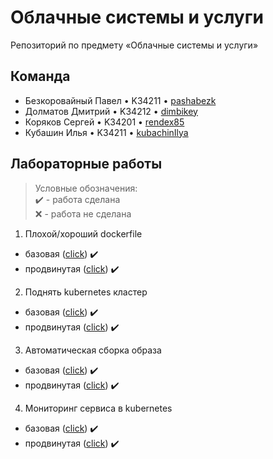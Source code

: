 # Облачные системы и услуги
Репозиторий по предмету «Облачные системы и услуги»

## Команда

* Безкоровайный Павел • K34211 • [pashabezk](https://github.com/pashabezk)
* Долматов Дмитрий • K34212 • [dimbikey](https://github.com/DimbikeY)
* Коряков Сергей • K34201 • [rendex85](https://github.com/rendex85)
* Кубашин Илья • K34211 • [kubachinIlya](https://github.com/kubachinIlya)

## Лабораторные работы

> Условные обозначения:<br/>
> ✔️ - работа сделана<br/>
> ❌ - работа не сделана

1. Плохой/хороший dockerfile
* базовая ([click](/Lab1/Base)) ✔️
* продвинутая ([click](/Lab1/Pro)) ✔️

2. Поднять kubernetes кластер
* базовая ([click](/Lab2/Base)) ✔️
* продвинутая ([click](/Lab2/Pro)) ✔️

3. Автоматическая сборка образа
* базовая ([click](/Lab3/Base)) ✔️
* продвинутая ([click](/Lab3/Pro)) ✔️

4. Мониторинг сервиса в kubernetes
* базовая ([click](/Lab4/Base)) ✔️
* продвинутая ([click](/Lab4/Pro)) ✔️
